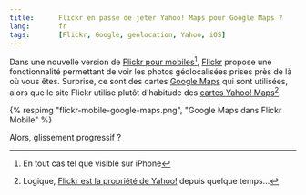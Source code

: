 ```yaml
---
title:      Flickr en passe de jeter Yahoo! Maps pour Google Maps ?
lang:       fr
tags:       [Flickr, Google, geolocation, Yahoo, iOS]
---
```


Dans une nouvelle version de [Flickr pour mobiles](http://m.flickr.com/)[^1], [Flickr](https://www.flickr.com/) propose une fonctionnalité permettant de voir les photos géolocalisées prises près de là où vous êtes. Surprise, ce sont des cartes [Google Maps](http://maps.google.com/) qui sont utilisées, alors que le site Flickr utilise plutôt d'habitude des [cartes Yahoo! Maps](https://www.flickr.com/map/)[^2].

[^1]: En tout cas tel que visible sur iPhone

[^2]: Logique, [Flickr est la propriété de Yahoo!](/2005/03/flickr-dans-l-escarcelle-de-yahoo.html) depuis quelque temps…

{% respimg "flickr-mobile-google-maps.png", "Google Maps dans Flickr Mobile" %}


Alors, glissement progressif ?
